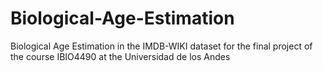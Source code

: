 # Biological-Age-Estimation
Biological Age Estimation in the IMDB-WIKI dataset for the final project of the course IBIO4490 at the Universidad de los Andes
